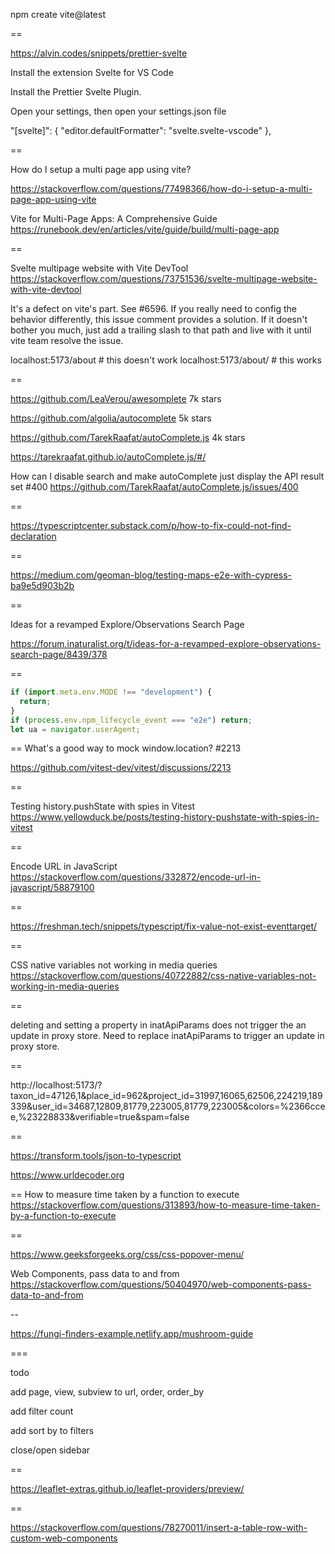 npm create vite@latest

==

https://alvin.codes/snippets/prettier-svelte

Install the extension Svelte for VS Code

Install the Prettier Svelte Plugin.

Open your settings, then open your settings.json file

"[svelte]": {
"editor.defaultFormatter": "svelte.svelte-vscode"
},

==

How do I setup a multi page app using vite?

https://stackoverflow.com/questions/77498366/how-do-i-setup-a-multi-page-app-using-vite

Vite for Multi-Page Apps: A Comprehensive Guide
https://runebook.dev/en/articles/vite/guide/build/multi-page-app

==

Svelte multipage website with Vite DevTool
https://stackoverflow.com/questions/73751536/svelte-multipage-website-with-vite-devtool

It's a defect on vite's part. See #6596. If you really need to config the behavior differently, this issue comment provides a solution. If it doesn't bother you much, just add a trailing slash to that path and live with it until vite team resolve the issue.

localhost:5173/about # this doesn't work
localhost:5173/about/ # this works

==

https://github.com/LeaVerou/awesomplete
7k stars

https://github.com/algolia/autocomplete
5k stars

https://github.com/TarekRaafat/autoComplete.js
4k stars

https://tarekraafat.github.io/autoComplete.js/#/

How can I disable search and make autoComplete just display the API result set #400
https://github.com/TarekRaafat/autoComplete.js/issues/400

==

https://typescriptcenter.substack.com/p/how-to-fix-could-not-find-declaration

==

https://medium.com/geoman-blog/testing-maps-e2e-with-cypress-ba9e5d903b2b

==

Ideas for a revamped Explore/Observations Search Page

https://forum.inaturalist.org/t/ideas-for-a-revamped-explore-observations-search-page/8439/378

==

```js
if (import.meta.env.MODE !== "development") {
  return;
}
if (process.env.npm_lifecycle_event === "e2e") return;
let ua = navigator.userAgent;
```

==
What's a good way to mock window.location? #2213

https://github.com/vitest-dev/vitest/discussions/2213

==

Testing history.pushState with spies in Vitest
https://www.yellowduck.be/posts/testing-history-pushstate-with-spies-in-vitest

==

Encode URL in JavaScript
https://stackoverflow.com/questions/332872/encode-url-in-javascript/58879100

==

https://freshman.tech/snippets/typescript/fix-value-not-exist-eventtarget/

==

CSS native variables not working in media queries
https://stackoverflow.com/questions/40722882/css-native-variables-not-working-in-media-queries

==

deleting and setting a property in inatApiParams does not trigger the
an update in proxy store. Need to replace inatApiParams to trigger
an update in proxy store.

==

http://localhost:5173/?taxon_id=47126,1&place_id=962&project_id=31997,16065,62506,224219,189339&user_id=34687,12809,81779,223005,81779,223005&colors=%2366ccee,%23228833&verifiable=true&spam=false

==

https://transform.tools/json-to-typescript

https://www.urldecoder.org

==
How to measure time taken by a function to execute
https://stackoverflow.com/questions/313893/how-to-measure-time-taken-by-a-function-to-execute

==

https://www.geeksforgeeks.org/css/css-popover-menu/

Web Components, pass data to and from
https://stackoverflow.com/questions/50404970/web-components-pass-data-to-and-from

--

https://fungi-finders-example.netlify.app/mushroom-guide

===

todo

add page, view, subview to url, order, order_by

add filter count

add sort by to filters

close/open sidebar

==

https://leaflet-extras.github.io/leaflet-providers/preview/

==

https://stackoverflow.com/questions/78270011/insert-a-table-row-with-custom-web-components
